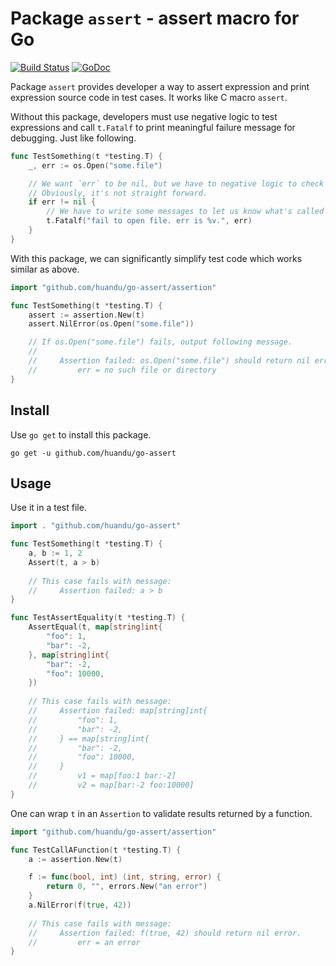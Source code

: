 # Package `assert` - assert macro for Go #

[![Build Status](https://travis-ci.org/huandu/go-assert.svg?branch=master)](https://travis-ci.org/huandu/go-assert)
[![GoDoc](https://godoc.org/github.com/huandu/go-assert?status.svg)](https://godoc.org/github.com/huandu/go-assert)

Package `assert` provides developer a way to assert expression and print expression source code in test cases. It works like C macro `assert`.

Without this package, developers must use negative logic to test expressions and call `t.Fatalf` to print meaningful failure message for debugging. Just like following.

```go
func TestSomething(t *testing.T) {
    _, err := os.Open("some.file")

    // We want `err` to be nil, but we have to negative logic to check it.
    // Obviously, it's not straight forward.
    if err != nil {
        // We have to write some messages to let us know what's called and why it fails.
        t.Fatalf("fail to open file. err is %v.", err)
    }
}
```

With this package, we can significantly simplify test code which works similar as above.

```go
import "github.com/huandu/go-assert/assertion"

func TestSomething(t *testing.T) {
    assert := assertion.New(t)
    assert.NilError(os.Open("some.file"))

    // If os.Open("some.file") fails, output following message.
    //
    //     Assertion failed: os.Open("some.file") should return nil error.
    //         err = no such file or directory
}
```

## Install ##

Use `go get` to install this package.

    go get -u github.com/huandu/go-assert

## Usage ##

Use it in a test file.

```go
import . "github.com/huandu/go-assert"

func TestSomething(t *testing.T) {
    a, b := 1, 2
    Assert(t, a > b)
    
    // This case fails with message:
    //     Assertion failed: a > b
}

func TestAssertEquality(t *testing.T) {
    AssertEqual(t, map[string]int{
        "foo": 1,
        "bar": -2,
    }, map[string]int{
        "bar": -2,
        "foo": 10000,
    })
    
    // This case fails with message:
    //     Assertion failed: map[string]int{
    //         "foo": 1,
    //         "bar": -2,
    //     } == map[string]int{
    //         "bar": -2,
    //         "foo": 10000,
    //     }
    //         v1 = map[foo:1 bar:-2]
    //         v2 = map[bar:-2 foo:10000]
}
```

One can wrap `t` in an `Assertion` to validate results returned by a function.

```go
import "github.com/huandu/go-assert/assertion"

func TestCallAFunction(t *testing.T) {
    a := assertion.New(t)

    f := func(bool, int) (int, string, error) {
        return 0, "", errors.New("an error")
    }
    a.NilError(f(true, 42))
    
    // This case fails with message:
    //     Assertion failed: f(true, 42) should return nil error.
    //         err = an error
}
```
